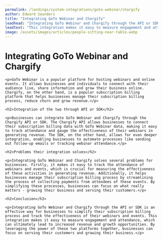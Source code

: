```yaml
---
permalink: /landings/system-integrations/goto-webinar/chargify
author: Edward Saunders
title: "Integrating GoTo Webinar and Chargify"
leadhead: "Integrating GoTo Webinar and Chargify through the API or SDK is an effective way for businesses to simplify their subscription billing process and track the effectiveness of their webinars and events"
leadtext: "This integration makes it easy to measure engagement and attendance, which can ultimately lead to increased revenue and growth opportunities. By leveraging the power of these two platforms together, businesses can focus on serving their customers and growing their business."
image: /assets/images/articles/people-sitting-near-table.webp
---
```

<div class="arttext">
    <h1>Integrating GoTo Webinar and Chargify</h1>

    <p>GoTo Webinar is a popular platform for hosting webinars and online events. It allows businesses and individuals to connect with their audience live, share information and grow their business online. Chargify, on the other hand, is a popular subscription billing platform that helps businesses manage their subscription billing process, reduce churn and grow revenue.</p>

    <h2>Integration of the two through API or SDK</h2>

    <p>Businesses can integrate GoTo Webinar and Chargify through the Chargify API or SDK. The Chargify API allows businesses to connect their subscription billing data with GoTo Webinar data, making it easy to track attendance and gauge the effectiveness of their webinars in generating revenue. The SDK, on the other hand, allows for even deeper integration, enabling businesses to automate processes like sending out follow-up emails or tracking webinar attendance.</p>

    <h2>Problems their integration solves</h2>

    <p>Integrating GoTo Webinar and Chargify solves several problems for businesses. Firstly, it makes it easy to track the attendance of webinars and events, which is crucial for measuring the effectiveness of these activities in generating revenue. Additionally, it helps businesses manage their subscription billing process by streamlining the process of collecting payments from attendees of these events. By simplifying these processes, businesses can focus on what really matters - growing their business and serving their customers.</p>

    <h2>Conclusion</h2>

    <p>Integrating GoTo Webinar and Chargify through the API or SDK is an effective way for businesses to simplify their subscription billing process and track the effectiveness of their webinars and events. This integration makes it easy to measure engagement and attendance, which can ultimately lead to increased revenue and growth opportunities. By leveraging the power of these two platforms together, businesses can focus on serving their customers and growing their business.</p>

</div>